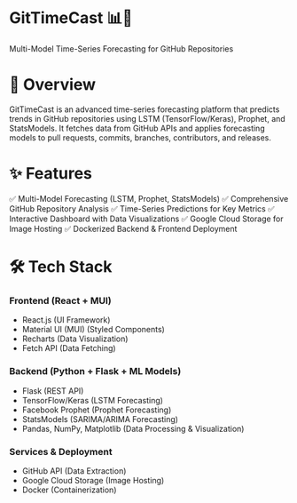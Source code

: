 # GitTimeCast 📊🔮
Multi-Model Time-Series Forecasting for GitHub Repositories


# 📌 Overview
GitTimeCast is an advanced time-series forecasting platform that predicts trends in GitHub repositories using LSTM (TensorFlow/Keras), Prophet, and StatsModels. It fetches data from GitHub APIs and applies forecasting models to pull requests, commits, branches, contributors, and releases.

# ✨ Features
✅ Multi-Model Forecasting (LSTM, Prophet, StatsModels)
✅ Comprehensive GitHub Repository Analysis
✅ Time-Series Predictions for Key Metrics
✅ Interactive Dashboard with Data Visualizations
✅ Google Cloud Storage for Image Hosting
✅ Dockerized Backend & Frontend Deployment

# 🛠️ Tech Stack
### Frontend (React + MUI)
* React.js (UI Framework)
* Material UI (MUI) (Styled Components)
* Recharts (Data Visualization)
* Fetch API (Data Fetching)
### Backend (Python + Flask + ML Models)
* Flask (REST API)
* TensorFlow/Keras (LSTM Forecasting)
* Facebook Prophet (Prophet Forecasting)
* StatsModels (SARIMA/ARIMA Forecasting)
* Pandas, NumPy, Matplotlib (Data Processing & Visualization)
### Services & Deployment
* GitHub API (Data Extraction)
* Google Cloud Storage (Image Hosting)
* Docker (Containerization)

